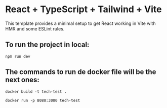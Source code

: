 # React + TypeScript + Tailwind + Vite

This template provides a minimal setup to get React working in Vite with HMR and some ESLint rules.

## To run the project in local:

```
npm run dev
```

## The commands to run de docker file will be the next ones:

```
docker build -t tech-test .

docker run -p 8080:3000 tech-test

```
